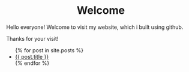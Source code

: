 
# <center> Welcome
  
Hello everyone! Welcome to visit my website, which i built using github.
  
Thanks for your visit!

<ul>
  {% for post in site.posts %}
    <li>
      <a href="{{ post.url }}">{{ post.title }}</a>
    </li>
  {% endfor %}
</ul>
